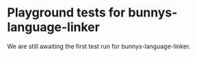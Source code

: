 # Playground tests for bunnys-language-linker
We are still awaiting the first test run for bunnys-language-linker.
